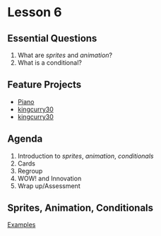 # Lesson 6

## Essential Questions

1. What are *sprites* and *animation*?
2. What is a conditional?

## Feature Projects

- [Piano](http://citizenschools.pencilcode.net/edit/AlternateHookProjects/ImproviseMusic)
- [kingcurry30](http://kingcurry30.pencilcode.net/edit/week5/debrial)
- [kingcurry30](http://kingcurry30.pencilcode.net/edit/week5/ExplodingSun)

## Agenda

1. Introduction to *sprites*, *animation*, *conditionals*
2. Cards
3. Regroup
4. WOW! and Innovation
5. Wrap up/Assessment

## Sprites, Animation, Conditionals

[Examples](http://postmastergeneral.pencilcode.net/edit/week6/)
